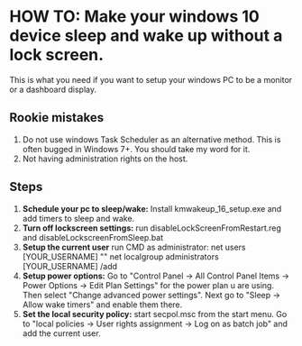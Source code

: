 # HOW TO: Make your windows 10 device sleep and wake up without a lock screen. 

This is what you need if you want to setup your windows PC to be a monitor or a dashboard display.

## Rookie mistakes
1. Do not use windows Task Scheduler as an alternative method. This is often bugged in Windows 7+. You should take my word for it.
2. Not having administration rights on the host. 

## Steps
1. **Schedule your pc to sleep/wake:** Install kmwakeup_16_setup.exe and add timers to sleep and wake.
2. **Turn off lockscreen settings:** run disableLockScreenFromRestart.reg and disableLockscreenFromSleep.bat 
3. **Setup the current user** run CMD as administrator: 
    net users [YOUR_USERNAME] "" 
    net localgroup administrators [YOUR_USERNAME] /add 
4. **Setup power options:** Go to "Control Panel -> All Control Panel Items -> Power Options -> Edit Plan Settings" for the power plan u are using. Then select "Change advanced power settings". Next go to "Sleep -> Allow wake timers" and enable them there. 
5. **Set the local security policy:** start secpol.msc from the start menu. Go to "local policies -> User rights assignment -> Log on as  batch job" and add the current user. 


